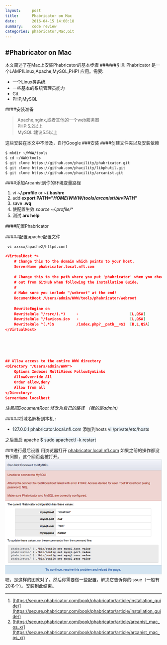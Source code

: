 ```yaml
---
layout:     post
title:      Phabricator on Mac
date:       2016-04-15 14:00:18
summary:    code review 
categories: phabricator,Mac,Git
---
```



#Phabricator on Mac
--
本文简述了在Mac上安装Phabricator的基本步骤
######引言
Phabricator 是一个LAMP(Linux,Apache,MySQL,PHP) 应用。需要:

 * 一个Linux类系统  
 * 一些基本的系统管理员能力  
 * Git  
 * PHP,MySQL


####安装准备
>Apache,nginx,或者其他的一个web服务器  
>PHP:5.2以上  
>MySQL:建议5.5以上

这些安装在本文中不涉及，自行Google
###安装
####创建文件夹以及安装依赖

    $ mkdir ~/WWW/tools
    $ cd ~/WWW/tools
    $ git clone https://github.com/phacility/phabricator.git
    $ git clone https://github.com/phacility/libphutil.git
    $ git clone https://github.com/phacility/arcanist.git


####添加Arcanist到你的环境变量路径

1.   vi **~/.profile** or **~/.bashrc**
2.   add **export PATH="$HOME/WWW/tools/arcanist/bin:$PATH"**
3.   save **:wq**
4.   使配置生效 **source ~/.profile*/**
5.   测试 **arc help**

####配置Phabricator

#####配置apache配置文件 

     vi xxxxx/apache2/httpd.conf
     
    
```json
<VirtualHost *>
    # Change this to the domain which points to your host.
    ServerName phabricator.local.nfl.com   

    # Change this to the path where you put 'phabricator' when you checked it
    # out from GitHub when following the Installation Guide.
    #
    # Make sure you include "/webroot" at the end!
    DocumentRoot /Users/admin/WWW/tools/phabricator/webroot  

    RewriteEngine on
    RewriteRule ^/rsrc/(.*)     -                       [L,QSA]
    RewriteRule ^/favicon.ico   -                       [L,QSA]
    RewriteRule ^(.*)$          /index.php?__path__=$1  [B,L,QSA]
</VirtualHost>





## Allow access to the entire WWW directory
<Directory "/Users/admin/WWW">
    Options Indexes MultiViews FollowSymLinks
    AllowOverride All
    Order allow,deny
    Allow from all
</Directory>
ServerName localhost
```

*注意把DocumentRoot 修改为自己的路径 （我的是admin)*  

#####将域名解析到本机 :  

* <span style="background-color:AliceBlue ">127.0.0.1  phabricator.local.nfl.com</span> 添加到hosts <span style="background-color:AliceBlue ">vi /private/etc/hosts</span>  

之后重启 apache <span style="background-color:AliceBlue ">$ sudo apachectl -k restart</span>

###进行最后设置
用浏览器打开 [phabricator.local.nfl.com](http://phabricator.local.nfl.com/) 如果之前的操作都没有问题，这个网页会被打开。
![image](../images/pha_01.png)
嗯，是这样的图就对了。然后你需要做一些配置，解决它告诉你的issue（一般有20多个）。安装到此结束。
     
---
1. [https://secure.phabricator.com/book/phabricator/article/installation_guide/](https://secure.phabricator.com/book/phabricator/article/installation_guide/)
2. [https://secure.phabricator.com/book/phabricator/article/arcanist_mac_os_x/](https://secure.phabricator.com/book/phabricator/article/arcanist_mac_os_x/)
